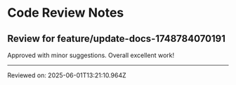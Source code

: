 # Code Review Notes

## Review for feature/update-docs-1748784070191

Approved with minor suggestions. Overall excellent work!

---
Reviewed on: 2025-06-01T13:21:10.964Z